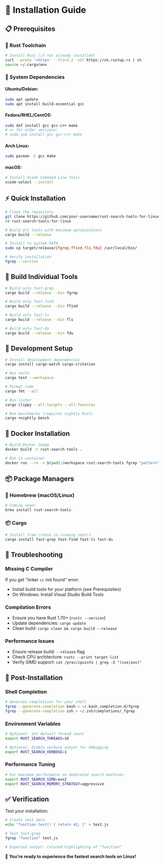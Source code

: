 # 🚀 Installation Guide

## 📋 Prerequisites

### 🦀 Rust Toolchain
```bash
# Install Rust (if not already installed)
curl --proto '=https' --tlsv1.2 -sSf https://sh.rustup.rs | sh
source ~/.cargo/env
```

### 🔧 System Dependencies

#### Ubuntu/Debian:
```bash
sudo apt update
sudo apt install build-essential gcc
```

#### Fedora/RHEL/CentOS:
```bash
sudo dnf install gcc gcc-c++ make
# or for older versions:
# sudo yum install gcc gcc-c++ make
```

#### Arch Linux:
```bash
sudo pacman -S gcc make
```

#### macOS:
```bash
# Install Xcode Command Line Tools
xcode-select --install
```

## ⚡ Quick Installation

```bash
# Clone the repository
git clone https://github.com/your-username/rust-search-tools-for-linux
cd rust-search-tools-for-linux

# Build all tools with maximum optimizations
cargo build --release

# Install to system PATH
sudo cp target/release/{fgrep,ffind,fls,fdu} /usr/local/bin/

# Verify installation
fgrep --version
```

## 🎯 Build Individual Tools

```bash
# Build only fast-grep
cargo build --release --bin fgrep

# Build only fast-find  
cargo build --release --bin ffind

# Build only fast-ls
cargo build --release --bin fls

# Build only fast-du
cargo build --release --bin fdu
```

## 🧪 Development Setup

```bash
# Install development dependencies
cargo install cargo-watch cargo-criterion

# Run tests
cargo test --workspace

# Format code
cargo fmt --all

# Run linter
cargo clippy --all-targets --all-features

# Run benchmarks (requires nightly Rust)
cargo +nightly bench
```

## 🐳 Docker Installation

```bash
# Build Docker image
docker build -t rust-search-tools .

# Run in container
docker run --rm -v $(pwd):/workspace rust-search-tools fgrep "pattern" /workspace
```

## 📦 Package Managers

### 🍺 Homebrew (macOS/Linux)
```bash
# Coming soon!
brew install rust-search-tools
```

### 📦 Cargo
```bash
# Install from crates.io (coming soon!)
cargo install fast-grep fast-find fast-ls fast-du
```

## 🔧 Troubleshooting

### Missing C Compiler
If you get "linker `cc` not found" error:
- Install build tools for your platform (see Prerequisites)
- On Windows: Install Visual Studio Build Tools

### Compilation Errors
- Ensure you have Rust 1.70+ (`rustc --version`)
- Update dependencies: `cargo update`
- Clean build: `cargo clean && cargo build --release`

### Performance Issues
- Ensure release build: `--release` flag
- Check CPU architecture: `rustc --print target-list`
- Verify SIMD support: `cat /proc/cpuinfo | grep -E "(sse|avx)"`

## 🚀 Post-Installation

### Shell Completion
```bash
# Generate completions for your shell
fgrep --generate-completion bash > ~/.bash_completion.d/fgrep
fgrep --generate-completion zsh > ~/.zsh/completions/_fgrep
```

### Environment Variables
```bash
# Optional: Set default thread count
export RUST_SEARCH_THREADS=16

# Optional: Enable verbose output for debugging
export RUST_SEARCH_VERBOSE=1
```

### Performance Tuning
```bash
# For maximum performance on dedicated search machines
export RUST_SEARCH_SIMD=avx2
export RUST_SEARCH_MEMORY_STRATEGY=aggressive
```

## ✅ Verification

Test your installation:
```bash
# Create test data
echo "function test() { return 42; }" > test.js

# Test fast-grep
fgrep "function" test.js

# Expected output: colored highlighting of "function"
```

🎉 **You're ready to experience the fastest search tools on Linux!**